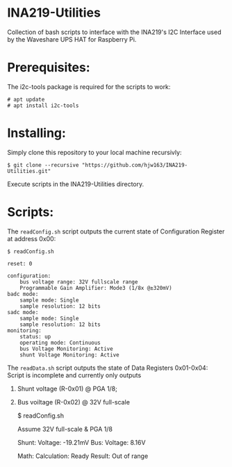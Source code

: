 # INA219-Utilities
Collection of bash scripts to interface with the INA219's I2C Interface used by the Waveshare UPS HAT for Raspberry Pi.


# Prerequisites:

The i2c-tools package is required for the scripts to work:

	# apt update
	# apt install i2c-tools

# Installing:

Simply clone this repository to your local machine recursivly:

	$ git clone --recursive "https://github.com/hjw163/INA219-Utilities.git"

Execute scripts in the INA219-Utilities directory.
 
# Scripts:

The `readConfig.sh` script outputs the current state of Configuration Register at address 0x00:

    $ readConfig.sh
    
    reset: 0

    configuration:
        bus voltage range: 32V fullscale range
        Programmable Gain Amplifier: Mode3 (1/8x @±320mV)
    badc mode:
        sample mode: Single
        sample resolution: 12 bits
    sadc mode:
        sample mode: Single
        sample resolution: 12 bits
    monitoring:
        status: up
        operating mode: Continuous
        bus Voltage Monitoring: Active
        shunt Voltage Monitoring: Active


The `readData.sh` script outputs the state of Data Registers 0x01-0x04:
Script is incomplete and currently only outputs 
1.  Shunt voltage (R-0x01) @ PGA 1/8;
2.  Bus voiltage (R-0x02) @ 32V full-scale

    $ readConfig.sh

    Assume 32V full-scale & PGA 1/8

    Shunt:
    Voltage: -19.21mV
    Bus:
    Voltage: 8.16V

    Math:
    Calculation: Ready
    Result: Out of range


